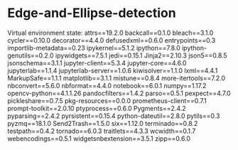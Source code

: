 # Edge-and-Ellipse-detection
Virtual environment state:
attrs==19.2.0
backcall==0.1.0
bleach==3.1.0
cycler==0.10.0
decorator==4.4.0
defusedxml==0.6.0
entrypoints==0.3
importlib-metadata==0.23
ipykernel==5.1.2
ipython==7.8.0
ipython-genutils==0.2.0
ipywidgets==7.5.1
jedi==0.15.1
Jinja2==2.10.3
json5==0.8.5
jsonschema==3.1.1
jupyter-client==5.3.4
jupyter-core==4.6.0
jupyterlab==1.1.4
jupyterlab-server==1.0.6
kiwisolver==1.1.0
lxml==4.4.1
MarkupSafe==1.1.1
matplotlib==3.1.1
mistune==0.8.4
more-itertools==7.2.0
nbconvert==5.6.0
nbformat==4.4.0
notebook==6.0.1
numpy==1.17.2
opencv-python==4.1.1.26
pandocfilters==1.4.2
parso==0.5.1
pexpect==4.7.0
pickleshare==0.7.5
pkg-resources==0.0.0
prometheus-client==0.7.1
prompt-toolkit==2.0.10
ptyprocess==0.6.0
Pygments==2.4.2
pyparsing==2.4.2
pyrsistent==0.15.4
python-dateutil==2.8.0
pytils==0.3
pyzmq==18.1.0
Send2Trash==1.5.0
six==1.12.0
terminado==0.8.2
testpath==0.4.2
tornado==6.0.3
traitlets==4.3.3
wcwidth==0.1.7
webencodings==0.5.1
widgetsnbextension==3.5.1
zipp==0.6.0
